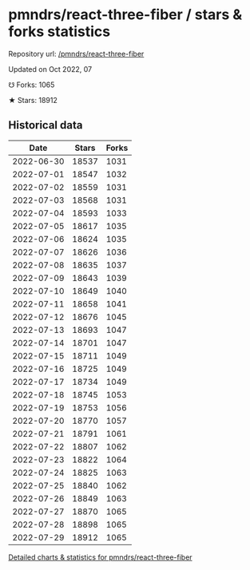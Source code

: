 # pmndrs/react-three-fiber / stars & forks statistics

Repository url: [/pmndrs/react-three-fiber](https://github.com/pmndrs/react-three-fiber)

Updated on Oct 2022, 07

☋ Forks: 1065

★ Stars: 18912

## Historical data
| Date | Stars | Forks |
|------|-------|-------|
| 2022-06-30 | 18537 | 1031 | 
| 2022-07-01 | 18547 | 1032 | 
| 2022-07-02 | 18559 | 1031 | 
| 2022-07-03 | 18568 | 1031 | 
| 2022-07-04 | 18593 | 1033 | 
| 2022-07-05 | 18617 | 1035 | 
| 2022-07-06 | 18624 | 1035 | 
| 2022-07-07 | 18626 | 1036 | 
| 2022-07-08 | 18635 | 1037 | 
| 2022-07-09 | 18643 | 1039 | 
| 2022-07-10 | 18649 | 1040 | 
| 2022-07-11 | 18658 | 1041 | 
| 2022-07-12 | 18676 | 1045 | 
| 2022-07-13 | 18693 | 1047 | 
| 2022-07-14 | 18701 | 1047 | 
| 2022-07-15 | 18711 | 1049 | 
| 2022-07-16 | 18725 | 1049 | 
| 2022-07-17 | 18734 | 1049 | 
| 2022-07-18 | 18745 | 1053 | 
| 2022-07-19 | 18753 | 1056 | 
| 2022-07-20 | 18770 | 1057 | 
| 2022-07-21 | 18791 | 1061 | 
| 2022-07-22 | 18807 | 1062 | 
| 2022-07-23 | 18822 | 1064 | 
| 2022-07-24 | 18825 | 1063 | 
| 2022-07-25 | 18840 | 1062 | 
| 2022-07-26 | 18849 | 1063 | 
| 2022-07-27 | 18870 | 1065 | 
| 2022-07-28 | 18898 | 1065 | 
| 2022-07-29 | 18912 | 1065 | 


[Detailed charts & statistics for pmndrs/react-three-fiber](https://reviewgithub.com/rep/pmndrs/react-three-fiber)
